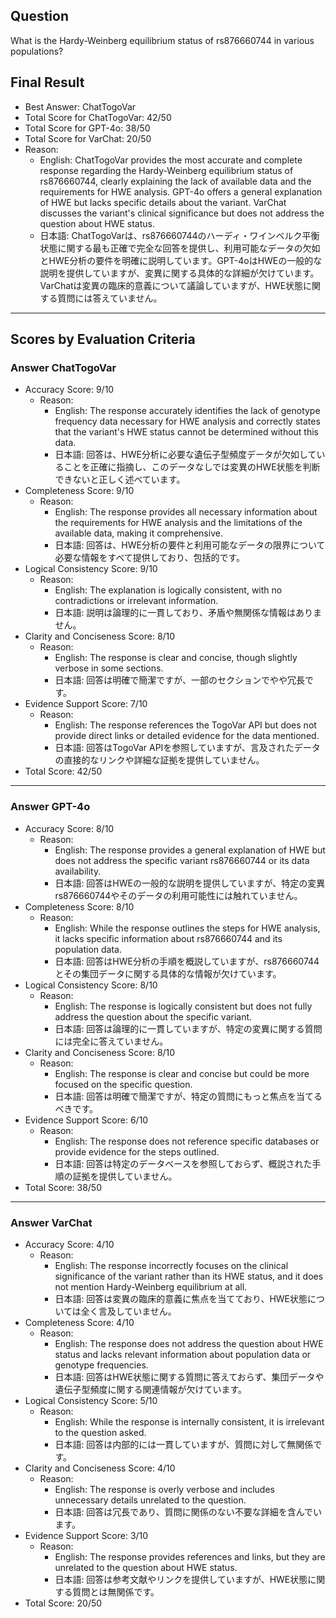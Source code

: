 ## Question

What is the Hardy-Weinberg equilibrium status of rs876660744 in various populations?

## Final Result

- Best Answer: ChatTogoVar
- Total Score for ChatTogoVar: 42/50
- Total Score for GPT-4o: 38/50
- Total Score for VarChat: 20/50
- Reason:
  - English: ChatTogoVar provides the most accurate and complete response regarding the Hardy-Weinberg equilibrium status of rs876660744, clearly explaining the lack of available data and the requirements for HWE analysis. GPT-4o offers a general explanation of HWE but lacks specific details about the variant. VarChat discusses the variant's clinical significance but does not address the question about HWE status.
  - 日本語: ChatTogoVarは、rs876660744のハーディ・ワインベルク平衡状態に関する最も正確で完全な回答を提供し、利用可能なデータの欠如とHWE分析の要件を明確に説明しています。GPT-4oはHWEの一般的な説明を提供していますが、変異に関する具体的な詳細が欠けています。VarChatは変異の臨床的意義について議論していますが、HWE状態に関する質問には答えていません。

---

## Scores by Evaluation Criteria

### Answer ChatTogoVar
- Accuracy Score: 9/10
  - Reason: 
    - English: The response accurately identifies the lack of genotype frequency data necessary for HWE analysis and correctly states that the variant's HWE status cannot be determined without this data.
    - 日本語: 回答は、HWE分析に必要な遺伝子型頻度データが欠如していることを正確に指摘し、このデータなしでは変異のHWE状態を判断できないと正しく述べています。
- Completeness Score: 9/10
  - Reason: 
    - English: The response provides all necessary information about the requirements for HWE analysis and the limitations of the available data, making it comprehensive.
    - 日本語: 回答は、HWE分析の要件と利用可能なデータの限界について必要な情報をすべて提供しており、包括的です。
- Logical Consistency Score: 9/10
  - Reason: 
    - English: The explanation is logically consistent, with no contradictions or irrelevant information.
    - 日本語: 説明は論理的に一貫しており、矛盾や無関係な情報はありません。
- Clarity and Conciseness Score: 8/10
  - Reason: 
    - English: The response is clear and concise, though slightly verbose in some sections.
    - 日本語: 回答は明確で簡潔ですが、一部のセクションでやや冗長です。
- Evidence Support Score: 7/10
  - Reason: 
    - English: The response references the TogoVar API but does not provide direct links or detailed evidence for the data mentioned.
    - 日本語: 回答はTogoVar APIを参照していますが、言及されたデータの直接的なリンクや詳細な証拠を提供していません。
- Total Score: 42/50

---

### Answer GPT-4o
- Accuracy Score: 8/10
  - Reason: 
    - English: The response provides a general explanation of HWE but does not address the specific variant rs876660744 or its data availability.
    - 日本語: 回答はHWEの一般的な説明を提供していますが、特定の変異rs876660744やそのデータの利用可能性には触れていません。
- Completeness Score: 8/10
  - Reason: 
    - English: While the response outlines the steps for HWE analysis, it lacks specific information about rs876660744 and its population data.
    - 日本語: 回答はHWE分析の手順を概説していますが、rs876660744とその集団データに関する具体的な情報が欠けています。
- Logical Consistency Score: 8/10
  - Reason: 
    - English: The response is logically consistent but does not fully address the question about the specific variant.
    - 日本語: 回答は論理的に一貫していますが、特定の変異に関する質問には完全に答えていません。
- Clarity and Conciseness Score: 8/10
  - Reason: 
    - English: The response is clear and concise but could be more focused on the specific question.
    - 日本語: 回答は明確で簡潔ですが、特定の質問にもっと焦点を当てるべきです。
- Evidence Support Score: 6/10
  - Reason: 
    - English: The response does not reference specific databases or provide evidence for the steps outlined.
    - 日本語: 回答は特定のデータベースを参照しておらず、概説された手順の証拠を提供していません。
- Total Score: 38/50

---

### Answer VarChat
- Accuracy Score: 4/10
  - Reason: 
    - English: The response incorrectly focuses on the clinical significance of the variant rather than its HWE status, and it does not mention Hardy-Weinberg equilibrium at all.
    - 日本語: 回答は変異の臨床的意義に焦点を当てており、HWE状態については全く言及していません。
- Completeness Score: 4/10
  - Reason: 
    - English: The response does not address the question about HWE status and lacks relevant information about population data or genotype frequencies.
    - 日本語: 回答はHWE状態に関する質問に答えておらず、集団データや遺伝子型頻度に関する関連情報が欠けています。
- Logical Consistency Score: 5/10
  - Reason: 
    - English: While the response is internally consistent, it is irrelevant to the question asked.
    - 日本語: 回答は内部的には一貫していますが、質問に対して無関係です。
- Clarity and Conciseness Score: 4/10
  - Reason: 
    - English: The response is overly verbose and includes unnecessary details unrelated to the question.
    - 日本語: 回答は冗長であり、質問に関係のない不要な詳細を含んでいます。
- Evidence Support Score: 3/10
  - Reason: 
    - English: The response provides references and links, but they are unrelated to the question about HWE status.
    - 日本語: 回答は参考文献やリンクを提供していますが、HWE状態に関する質問とは無関係です。
- Total Score: 20/50